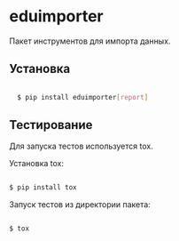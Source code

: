 # eduimporter

Пакет инструментов для импорта данных.

## Установка

```bash

  $ pip install eduimporter[report]

```

## Тестирование

Для запуска тестов используется tox.

Установка tox:

```bash

$ pip install tox

```

Запуск тестов из директории пакета:

```bash

$ tox

```
